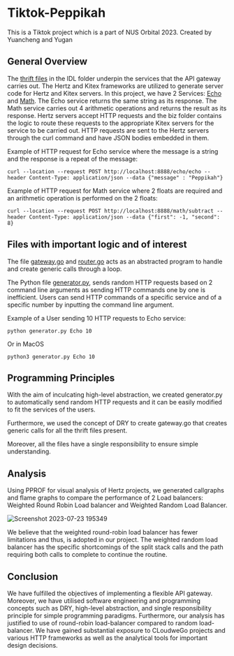 # Tiktok-Peppikah
This is a Tiktok project which is a part of NUS Orbital 2023. Created by Yuancheng and Yugan 


## General Overview
The [thrift files](idl/) in the IDL folder underpin the services that the API gateway carries out. The Hertz and Kitex frameworks are utilized to generate server code for Hertz and Kitex servers. In this project, we have 2 Services: [Echo](idl/echo.thrift) and [Math](idl/math.thrift). The Echo service returns the same string as its response. The Math service carries out 4 arithmetic operations and returns the result as its response.
Hertz servers accept HTTP requests and the biz folder contains the logic to route these requests to the appropriate Kitex servers for the service to be carried out. HTTP requests are sent to the Hertz servers through the curl command and have JSON bodies embedded in them. 

Example of HTTP request for Echo service where the message is a string and the response is a repeat of the message:

`curl --location --request POST http://localhost:8888/echo/echo --header Content-Type: application/json --data {"message" : "Peppikah"}`


Example of HTTP request for Math service where 2 floats are required and an arithmetic operation is performed on the 2 floats:

`curl --location --request POST http://localhost:8888/math/subtract --header Content-Type: application/json --data {"first": -1, "second": 8}`

## Files with important logic and of interest

The file [gateway.go](biz/gateway/gateway.go) and [router.go](hertz_gateway/router.go) acts as an abstracted program to handle and create generic calls through a loop.


The Python file [generator.py](hertz_gateway/generator.py), sends random HTTP requests based on 2 command line arguments as sending HTTP commands one by one is inefficient. 
Users can send HTTP commands of a specific service and of a specific number by inputting the command line argument.

Example of a User sending 10 HTTP requests to Echo service:

`python generator.py Echo 10`

Or in MacOS

`python3 generator.py Echo 10`

## Programming Principles 
With the aim of inculcating high-level abstraction, we created generator.py to automatically send random HTTP requests and it can be easily modified to fit the services of the users. 

Furthermore, we used the concept of DRY to create gateway.go that creates generic calls for all the thrift files present.

Moreover, all the files have a single responsibility to ensure simple understanding.


## Analysis
Using PPROF for visual analysis of Hertz projects, we generated callgraphs and flame graphs to compare the performance of 2 Load balancers: Weighted Round Robin Load balancer and Weighted Random Load Balancer.

![Screenshot 2023-07-23 195349](https://github.com/yugan01/Tiktok-Peppikah/assets/122327042/240f40a1-56d4-4ccd-bd90-4a8604a3f25c)


We believe that the weighted round-robin load balancer has fewer limitations and thus, is adopted in our project. The weighted random load balancer has the specific shortcomings of the split stack calls and the path requiring both calls to complete to continue the routine. 


## Conclusion
We have fulfilled the objectives of implementing a flexible API gateway. Moreover, we have utilised software engineering and programming concepts such as DRY, high-level abstraction, and single responsibility principle for simple programming paradigms. Furthermore, our analysis has justified to use of round-robin load-balancer compared to random load-balancer. We have gained substantial exposure to CLoudweGo projects and various HTTP frameworks as well as the analytical tools for important design decisions. 



